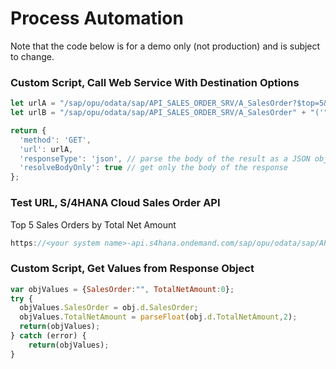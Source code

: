 # Process Automation

Note that the code below is for a demo only (not production) and is subject to change.

### Custom Script, Call Web Service With Destination Options

```javascript
let urlA = "/sap/opu/odata/sap/API_SALES_ORDER_SRV/A_SalesOrder?$top=5&$orderby=TotalNetAmount desc";
let urlB = "/sap/opu/odata/sap/API_SALES_ORDER_SRV/A_SalesOrder" + "('" + salesOrder + "')";

return {
  'method': 'GET',
  'url': urlA,
  'responseType': 'json', // parse the body of the result as a JSON object
  'resolveBodyOnly': true // get only the body of the response
};
```
### Test URL, S/4HANA Cloud Sales Order API

Top 5 Sales Orders by Total Net Amount

```javascript
https://<your system name>-api.s4hana.ondemand.com/sap/opu/odata/sap/API_SALES_ORDER_SRV/A_SalesOrder?$top=5&$orderby=TotalNetAmount%20desc
```

### Custom Script, Get Values from Response Object

```javascript
var objValues = {SalesOrder:"", TotalNetAmount:0};
try {
  objValues.SalesOrder = obj.d.SalesOrder;
  objValues.TotalNetAmount = parseFloat(obj.d.TotalNetAmount,2);
  return(objValues);
} catch (error) {
    return(objValues);
}
```
